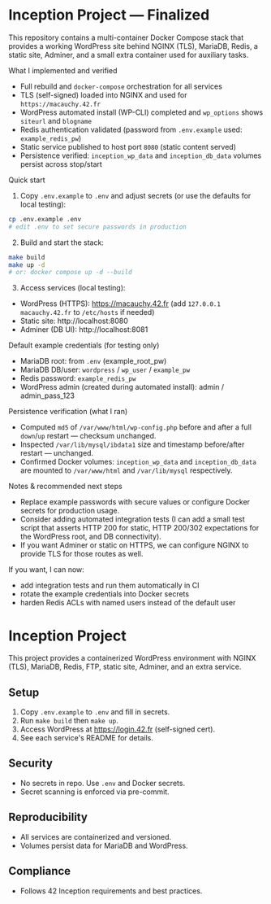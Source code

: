 # Inception Project — Finalized

This repository contains a multi-container Docker Compose stack that provides a working WordPress site behind NGINX (TLS), MariaDB, Redis, a static site, Adminer, and a small extra container used for auxiliary tasks.

What I implemented and verified
- Full rebuild and `docker-compose` orchestration for all services
- TLS (self-signed) loaded into NGINX and used for `https://macauchy.42.fr`
- WordPress automated install (WP-CLI) completed and `wp_options` shows `siteurl` and `blogname`
- Redis authentication validated (password from `.env.example` used: `example_redis_pw`)
- Static service published to host port `8080` (static content served)
- Persistence verified: `inception_wp_data` and `inception_db_data` volumes persist across stop/start

Quick start
1. Copy `.env.example` to `.env` and adjust secrets (or use the defaults for local testing):

```bash
cp .env.example .env
# edit .env to set secure passwords in production
```

2. Build and start the stack:

```bash
make build
make up -d
# or: docker compose up -d --build
```

3. Access services (local testing):
- WordPress (HTTPS): https://macauchy.42.fr  (add `127.0.0.1 macauchy.42.fr` to `/etc/hosts` if needed)
- Static site: http://localhost:8080
- Adminer (DB UI): http://localhost:8081

Default example credentials (for testing only)
- MariaDB root: from `.env` (example_root_pw)
- MariaDB DB/user: `wordpress` / `wp_user` / `example_pw`
- Redis password: `example_redis_pw`
- WordPress admin (created during automated install): admin / admin_pass_123

Persistence verification (what I ran)
- Computed `md5` of `/var/www/html/wp-config.php` before and after a full `down`/`up` restart — checksum unchanged.
- Inspected `/var/lib/mysql/ibdata1` size and timestamp before/after restart — unchanged.
- Confirmed Docker volumes: `inception_wp_data` and `inception_db_data` are mounted to `/var/www/html` and `/var/lib/mysql` respectively.

Notes & recommended next steps
- Replace example passwords with secure values or configure Docker secrets for production usage.
- Consider adding automated integration tests (I can add a small test script that asserts HTTP 200 for static, HTTP 200/302 expectations for the WordPress root, and DB connectivity).
- If you want Adminer or static on HTTPS, we can configure NGINX to provide TLS for those routes as well.

If you want, I can now:
- add integration tests and run them automatically in CI
- rotate the example credentials into Docker secrets
- harden Redis ACLs with named users instead of the default user
# Inception Project

This project provides a containerized WordPress environment with NGINX (TLS), MariaDB, Redis, FTP, static site, Adminer, and an extra service.

## Setup

1. Copy `.env.example` to `.env` and fill in secrets.
2. Run `make build` then `make up`.
3. Access WordPress at https://login.42.fr (self-signed cert).
4. See each service's README for details.

## Security
- No secrets in repo. Use `.env` and Docker secrets.
- Secret scanning is enforced via pre-commit.

## Reproducibility
- All services are containerized and versioned.
- Volumes persist data for MariaDB and WordPress.

## Compliance
- Follows 42 Inception requirements and best practices.
